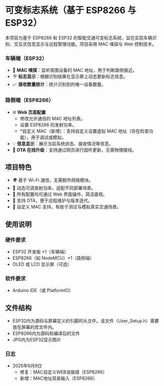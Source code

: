 # 可变标志系统（基于 ESP8266 与 ESP32）

本项目为基于 ESP8266 和 ESP32 的智能交通可变标志系统，旨在实现车辆识别、交互式信息显示与远程管理功能。项目采用 MAC 嗅探与 Web 控制技术。

### 车辆端（ESP32）

- 📡 **MAC 嗅探**：监听周围设备的 MAC 地址，用于判断路侧接近。
- 🪧 **标志显示**：根据识别结果在显示屏上动态更新标志信息。
- 📈 **接收数量统计**：统计识别到的唯一设备数量。


### 路侧端（ESP8266）

- 🌐 **Web 页面配置**
  - 修改允许通信的 MAC 地址列表。
  - 设置 ESP8266 的发射功率。
  - *自定义 MAC（新增）：支持自定义设置虚拟 MAC 地址（存在检查功能），用于调试或模拟。
- 💡 **信息显示**：展示当前系统状态、接收情况等信息。
- 🔄 **OTA 在线升级**：支持通过网页进行固件更新，无需物理接线。

## 项目特色

- 🌍 基于 Wi-Fi 通信，无需额外网络模块。
- 📶 动态可调发射功率，适配不同部署场景。
- 🔧 所有配置均可通过 Web 界面操作，简洁直观。
- 🔁 支持 OTA，便于远程维护与版本迭代。
- 🧪 自定义 MAC 支持，有助于测试与模拟真实交通场景。

## 使用说明

### 硬件要求

- ESP32 开发板 ×1（车辆端）
- ESP8266（如 NodeMCU）×1（路侧端）
- OLED 或 LCD 显示屏（可选）

### 软件要求

- Arduino IDE（或 PlatformIO）


## 文件结构
- ESP32内为源码与屏幕定义的引脚的头文件。该文件（User_Setup.h）需要放在屏幕的库文件内。
- ESP8266内为源码和编译后的文件
- JPG内为ESP32显示图片
### 日志
- 2025年6月9日
  - 修复：MAC自定义WEB误报错（ESP8266）
  - 新增：MAC地址简易输入（ESP8266）
